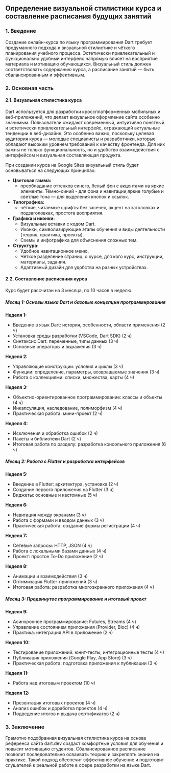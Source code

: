 ## Определение визуальной стилистики курса и составление расписания будущих занятий

### 1. Введение

Создание онлайн-курса по языку программирования Dart требует продуманного подхода к визуальной стилистике и чёткого планирования учебного процесса. Эстетически привлекательный и функционально удобный интерфейс напрямую влияет на восприятие материала и мотивацию обучающихся. Визуальный стиль должен соответствовать содержанию курса, а расписание занятий — быть сбалансированным и эффективным.

### 2. Основная часть

#### 2.1. Визуальная стилистика курса 

Dart используется для разработки кроссплатформенных мобильных и веб-приложений, что делает визуальное оформление сайта особенно значимым. Пользователи ожидают современный, интуитивно понятный и эстетически привлекательный интерфейс, отражающий актуальные тенденции в веб-дизайне. Это особенно важно, поскольку целевая аудитория курса — молодые специалисты и разработчики, которые обладают высоким уровнем требований к качеству фронтенда. Для них важны не только функциональность, но и удобство взаимодействия с интерфейсом и визуальная составляющая продукта. 

При создании курса на Google Sites визуальный стиль будет основываться на следующих принципах:

- **Цветовая гамма:**
    - преобладание оттенков синего, белый фон с акцентами на яркие элементы. Тёмно-синий - для фона и навигации,яркие голубые и светлые тона — для выделения кнопок и ссылок.
- **Типографика:**
    - чёткие, читаемые шрифты без засечек, акцент на заголовках и подзаголовках, простота восприятия.
- **Графика и иконки:**
    - Визуальные вставки с кодом Dart.
    - Иконки, символизирующие этапы обучения и виды деятельности (теория, практика, проекты).
    - Схемы и инфографика для объяснения сложных тем.
- **Структура:**
    - Удобное навигационное меню.
    - Чёткое разделение страниц: о курсе, для кого курс, инструкции, материалы, задания.
    - Адаптивный дизайн для удобства на разных устройствах.

#### 2.2. Составление расписания курса 

Курс будет рассчитан на 3 месяца, по 10 часов в неделю.
##### **Месяц 1: Основы языка Dart и базовые концепции программирования**

**Неделя 1:**

- Введение в язык Dart: история, особенности, области применения (2 ч)
- Установка среды разработки (VSCode, Dart SDK) (2 ч)
- Синтаксис Dart: переменные, типы данных (3 ч)
- Основные операторы и выражения (3 ч)

**Неделя 2:**

- Управляющие конструкции: условия и циклы (3 ч)
- Функции: определение, параметры, возвращаемые значения (3 ч)
- Работа с коллекциями: списки, множества, карты (4 ч)

**Неделя 3:**

- Объектно-ориентированное программирование: классы и объекты (4 ч)
- Инкапсуляция, наследование, полиморфизм (4 ч)
- Практическая работа: мини-проект (2 ч)

**Неделя 4:**

- Исключения и обработка ошибок (2 ч)
- Пакеты и библиотеки Dart (2 ч)
- Итоговая работа по разделу: разработка консольного приложения (6 ч)

##### **Месяц 2: Работа с Flutter и разработка интерфейсов**

**Неделя 5:**

- Введение в Flutter: архитектура, установка (2 ч)
- Создание первого приложения на Flutter (3 ч)
- Виджеты: основные и кастомные (5 ч)

**Неделя 6:**

- Навигация между экранами (3 ч)
- Работа с формами и вводом данных (3 ч)
- Практическая работа: создание формы регистрации (4 ч)

**Неделя 7:**

- Сетевые запросы: HTTP, JSON (4 ч)
- Работа с локальными базами данных (4 ч)
- Проект: простое To-Do приложение (2 ч)

**Неделя 8:**

- Анимации и взаимодействия (3 ч)
- Оптимизация Flutter-приложений (3 ч)
- Итоговая работа: разработка многоэкранного приложения (4 ч)

##### **Месяц 3: Продвинутое программирование и итоговый проект**

**Неделя 9:**

- Асинхронное программирование: Futures, Streams (4 ч)
- Управление состоянием приложения (Provider, Bloc) (4 ч)
- Практика: интеграция API в приложение (2 ч)

**Неделя 10:**

- Тестирование приложений: юнит-тесты, интеграционные тесты (4 ч)
- Публикация приложения (Google Play, App Store) (3 ч)
- Практическая работа: подготовка приложения к публикации (3 ч)

**Неделя 11:**

- Работа над итоговым проектом (10 ч)

**Неделя 12:**

- Презентация итоговых проектов (4 ч)
- Анализ ошибок и доработка проектов (4 ч)
- Подведение итогов и выдача сертификатов (2 ч)

### 3. Заключение

Грамотно подобранная визуальная стилистика курса на основе референса сайта dart.dev создаст комфортные условия для обучения и повысит мотивацию студентов. Сбалансированное расписание позволит последовательно осваивать теорию и закреплять знания на практике. Такой подход обеспечит эффективное обучение и подготовит слушателей к реальной работе в сфере разработки на языке Dart.